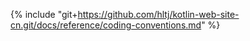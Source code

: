 {% include "git+https://github.com/hltj/kotlin-web-site-cn.git/docs/reference/coding-conventions.md" %}
